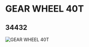 # GEAR WHEEL 40T
## 34432
![GEAR WHEEL 40T](https://lc-www-live-s.legocdn.com/media/bricks/5/2/6195314.jpg)